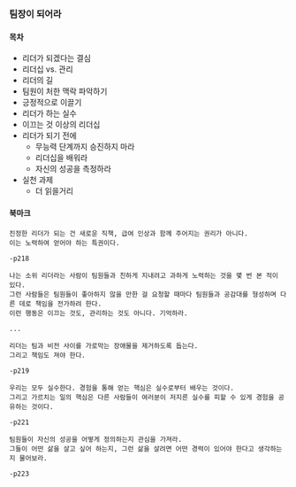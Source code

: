 ### 팀장이 되어라

#### 목차

- 리더가 되겠다는 결심
- 리더십 vs. 관리
- 리더의 길
- 팀원이 처한 맥락 파악하기
- 긍정적으로 이끌기
- 리더가 하는 실수
- 이끄는 것 이상의 리더십
- 리더가 되기 전에
  - 무능력 단계까지 승진하지 마라
  - 리더십을 배워라
  - 자신의 성공을 측정하라
- 실천 과제
  - 더 읽을거리

#### 북마크

```
진정한 리더가 되는 건 새로운 직책, 급여 인상과 함께 주어지는 권리가 아니다.
이는 노력하여 얻어야 하는 특권이다.

-p218
```

```
나는 소위 리더라는 사람이 팀원들과 친하게 지내려고 과하게 노력하는 것을 몇 번 본 적이 있다.
그런 사람들은 팀원들이 좋아하지 않을 만한 걸 요청할 때마다 팀원들과 공감대를 형성하며 다른 데로 책임을 전가하려 한다.
이런 행동은 이끄는 것도, 관리하는 것도 아니다. 기억하라.

...

리더는 팀과 비전 사이를 가로막는 장애물을 제거하도록 돕는다.
그리고 책임도 져야 한다.

-p219
```

```
우리는 모두 실수한다. 경험을 통해 얻는 핵심은 실수로부터 배우는 것이다.
그리고 가르치는 일의 핵심은 다른 사람들이 여러분이 저지른 실수를 피할 수 있게 경험을 공유하는 것이다.

-p221
```

```
팀원들이 자신의 성공을 어떻게 정의하는지 관심을 가져라.
그들이 어떤 삶을 살고 싶어 하는지, 그런 삶을 살려면 어떤 경력이 있어야 한다고 생각하는지 물어보라.

-p223
```